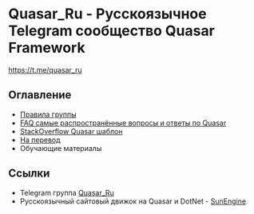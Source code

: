 # Quasar_Ru - Русскоязычное Telegram сообщество Quasar Framework

https://t.me/quasar_ru

## Оглавление

- [Правила группы](PRAVILA.md)
- [FAQ самые распространённые вопросы и ответы по Quasar](FAQ.md)
- [StackOverflow Quasar шаблон](StackOverflow.Template.md)
- [На перевод](translate.md)
- Обучающие материалы
  
## Сcылки

- Telegram группа [Quasar_Ru](https://t.me/quasar_ru)
- Русскоязычный сайтовый движок на Quasar и DotNet - [SunEngine](https://github.com/sunengine/SunEngine)
